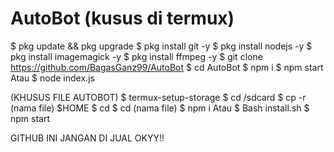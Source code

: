 # AutoBot (kusus di termux)
$ pkg update && pkg upgrade
$ pkg install git -y
$ pkg install nodejs -y
$ pkg install imagemagick -y
$ pkg install ffmpeg -y
$ git clone https://github.com/BagasGanz99/AutoBot
$ cd AutoBot
$ npm i
$ npm start
Atau
$ node index.js

(KHUSUS FILE AUTOBOT)
$ termux-setup-storage
$ cd /sdcard
$ cp -r (nama file) $HOME
$ cd
$ cd (nama file)
$ npm i 
Atau 
$ Bash install.sh
$ npm start

GITHUB INI JANGAN DI JUAL OKYY!!
